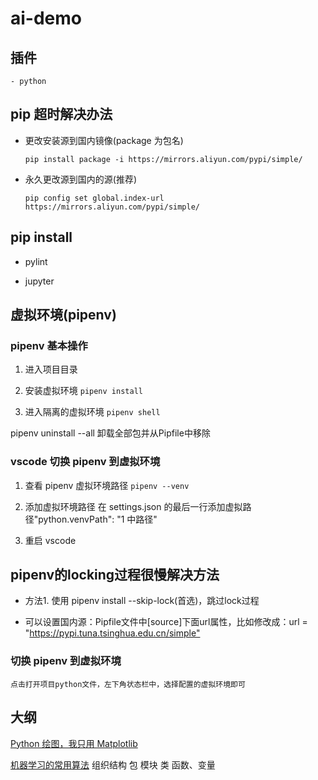# ai-demo

## 插件

    - python

## pip 超时解决办法

- 更改安装源到国内镜像(package 为包名)

  `pip install package -i https://mirrors.aliyun.com/pypi/simple/`

- 永久更改源到国内的源(推荐)

  `pip config set global.index-url https://mirrors.aliyun.com/pypi/simple/`

## pip install

- pylint

- jupyter

## 虚拟环境(pipenv)

### pipenv 基本操作

1. 进入项目目录

2. 安装虚拟环境
   `pipenv install`

3. 进入隔离的虚拟环境
   `pipenv shell`

pipenv uninstall --all 卸载全部包并从Pipfile中移除

### vscode 切换 pipenv 到虚拟环境

1. 查看 pipenv 虚拟环境路径
   `pipenv --venv`

2. 添加虚拟环境路径
   在 settings.json 的最后一行添加虚拟路径"python.venvPath": "1 中路径"

3. 重启 vscode

## pipenv的locking过程很慢解决方法

- 方法1. 使用 pipenv install --skip-lock(首选)，跳过lock过程

- 可以设置国内源：Pipfile文件中[source]下面url属性，比如修改成：url = "<https://pypi.tuna.tsinghua.edu.cn/simple">

### 切换 pipenv 到虚拟环境

    点击打开项目python文件，左下角状态栏中，选择配置的虚拟环境即可

## 大纲

[Python 绘图，我只用 Matplotlib](https://www.jianshu.com/p/78ba36dddad8)

[机器学习的常用算法](https://www.jianshu.com/p/f2824467c780)
组织结构
包
模块
类
函数、变量

<!-- https://www.zhangshengrong.com/p/YjNKnE6ZaW/ -->

<!-- https://www.cnblogs.com/wj-1314/p/10179741.html -->

<!-- https://blog.csdn.net/hubingshabi/article/details/80172608 -->
